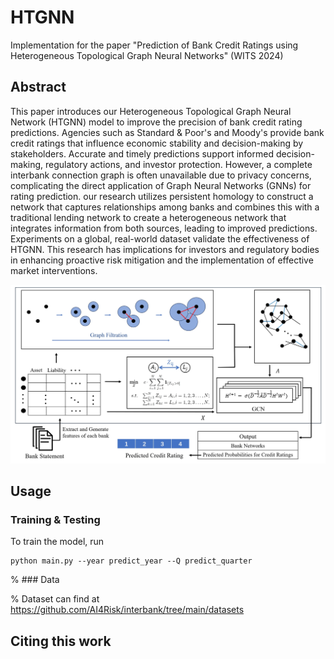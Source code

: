# HTGNN
Implementation for the paper "Prediction of Bank Credit Ratings using Heterogeneous Topological Graph Neural Networks" (WITS 2024)

## Abstract

This paper introduces our Heterogeneous Topological Graph Neural Network (HTGNN) model to improve the precision of bank credit rating predictions. Agencies such as Standard & Poor's and Moody's provide bank credit ratings that influence economic stability and decision-making by stakeholders. Accurate and timely predictions support informed decision-making, regulatory actions, and investor protection. However, a complete interbank connection graph is often unavailable due to privacy concerns, complicating the direct application of Graph Neural Networks (GNNs) for rating prediction. our research utilizes persistent homology to construct a network that captures relationships among banks and combines this with a traditional lending network to create a heterogeneous network that integrates information from both sources, leading to improved predictions. Experiments on a global, real-world dataset validate the effectiveness of HTGNN. This research has implications for investors and regulatory bodies in enhancing proactive risk mitigation and the implementation of effective market interventions.

![model](model1.png "model")

## Usage

### Training & Testing
To train the model, run
```
python main.py --year predict_year --Q predict_quarter
```

% ### Data

% Dataset can find at https://github.com/AI4Risk/interbank/tree/main/datasets

## Citing this work
